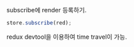 subscribe에 render 등록하기.

```javascript
store.subscribe(red);
```





redux devtool을 이용하여 time travel이 가능.

